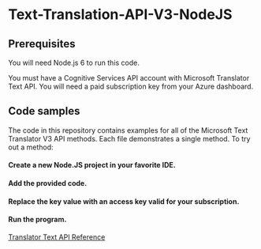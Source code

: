 # Text-Translation-API-V3-NodeJS

## Prerequisites
You will need Node.js 6 to run this code.

You must have a Cognitive Services API account with Microsoft Translator Text API. You will need a paid subscription key from your Azure dashboard.


## Code samples
The code in this repository contains examples for all of the Microsoft Text Translator V3 API methods. Each file demonstrates a single method. To try out a method:

#### Create a new Node.JS project in your favorite IDE.
#### Add the provided code.
#### Replace the key value with an access key valid for your subscription.
#### Run the program.

[Translator Text API Reference](https://docs.microsoft.com/en-us/azure/cognitive-services/translator/)
